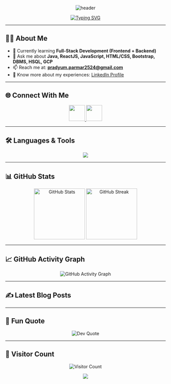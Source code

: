 <!-- <h1 align="center"></h1> -->


<!-- Animated Banner -->
<p align="center">
  <img src="https://capsule-render.vercel.app/api?type=wave&color=0:1E90FF,100:00CED1&height=250&section=header&text=Hi%20👋,%20I'm%20Pradyum%20Parmar&fontSize=40&fontColor=ffffff&animation=twinkling&fontAlignY=40" alt="header"/>
</p>

<!-- Typing Animation -->
<p align="center">
  <a href="https://github.com/Pradyum2524">
    <img src="https://readme-typing-svg.herokuapp.com?font=Fira+Code&weight=600&size=22&pause=1000&color=00CED1&center=true&vCenter=true&width=600&lines=Machine+Learning+Enthusiast;Frontend+%26+Backend+Developer;Tech+Explorer+%7C+Problem+Solver;B.Tech+in+Computer+Science" alt="Typing SVG" />
  </a>
</p>


---

## 👨‍💻 About Me  
- 🌱 Currently learning **Full-Stack Development (Frontend + Backend)**  
- 💬 Ask me about **Java, ReactJS, JavaScript, HTML/CSS, Bootstrap, DBMS, HSQL, GCP**  
- 📫 Reach me at: **pradyum.parmar2524@gmail.com**  
- 📄 Know more about my experiences: [LinkedIn Profile](https://www.linkedin.com/in/pradyum-parmar-b8189b37a)  

---

## 🌐 Connect With Me  
<p align="center">
  <a href="https://github.com/Pradyum2524" target="blank">
    <img src="https://skillicons.dev/icons?i=github" height="50"/>
  </a>
  <a href="https://www.linkedin.com/in/pradyum-parmar-b8189b37a" target="blank">
    <img src="https://skillicons.dev/icons?i=linkedin" height="50"/>
  </a>
</p>

---

## 🛠️ Languages & Tools  
<p align="center">
  <img src="https://skillicons.dev/icons?i=java,js,react,html,css,bootstrap,nodejs,jquery,git,github,figma,vscode,gcp" />
</p>

---

## 📊 GitHub Stats  
<p align="center">
  <img src="https://github-readme-stats.vercel.app/api?username=Pradyum2524&show_icons=true&theme=tokyonight" alt="GitHub Stats" height="160"/>
  <img src="https://github-readme-streak-stats.herokuapp.com/?user=Pradyum2524&theme=tokyonight" alt="GitHub Streak" height="160"/>
</p>

---

## 📈 GitHub Activity Graph  
<p align="center">
  <img src="https://github-readme-activity-graph.vercel.app/graph?username=Pradyum2524&theme=react-dark&hide_border=true" alt="GitHub Activity Graph"/>
</p>

---

## ✍️ Latest Blog Posts  
<!-- BLOG-POST-LIST:START -->
<!-- BLOG-POST-LIST:END -->

---

## 🚀 Fun Quote  
<p align="center">
  <img src="https://quotes-github-readme.vercel.app/api?type=horizontal&theme=tokyonight" alt="Dev Quote"/>
</p>

---

## 👀 Visitor Count  
<p align="center">
  <img src="https://komarev.com/ghpvc/?username=Pradyum2524&style=for-the-badge&color=00CED1" alt="Visitor Count"/>
</p>

<!-- Footer -->
<p align="center">
  <img src="https://capsule-render.vercel.app/api?type=waving&color=0:00CED1,100:1E90FF&height=120&section=footer"/>
</p>

